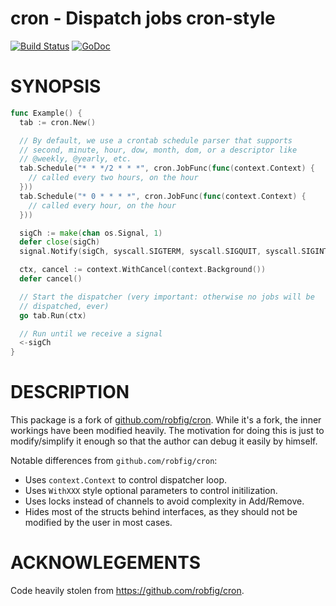 # cron - Dispatch jobs cron-style

[![Build Status](https://travis-ci.org/lestrrat-go/cron.svg?branch=master)](https://travis-ci.org/lestrrat-go/cron)
[![GoDoc](http://godoc.org/github.com/lestrrat-go/cron?status.png)](http://godoc.org/github.com/lestrrat-go/cron)

# SYNOPSIS

```go
func Example() {
  tab := cron.New()

  // By default, we use a crontab schedule parser that supports
  // second, minute, hour, dow, month, dom, or a descriptor like
  // @weekly, @yearly, etc.
  tab.Schedule("* * */2 * * *", cron.JobFunc(func(context.Context) {
    // called every two hours, on the hour
  }))
  tab.Schedule("* 0 * * * *", cron.JobFunc(func(context.Context) {
    // called every hour, on the hour
  }))

  sigCh := make(chan os.Signal, 1)
  defer close(sigCh)
  signal.Notify(sigCh, syscall.SIGTERM, syscall.SIGQUIT, syscall.SIGINT)

  ctx, cancel := context.WithCancel(context.Background())
  defer cancel()

  // Start the dispatcher (very important: otherwise no jobs will be
  // dispatched, ever)
  go tab.Run(ctx)

  // Run until we receive a signal
  <-sigCh
}
```

# DESCRIPTION

This package is a fork of [github.com/robfig/cron](https://github.com/robfig/cron). While it's a fork, the inner workings have been modified heavily. The motivation for doing this is just to modify/simplify it enough so that the author can debug it easily by himself.

Notable differences from `github.com/robfig/cron`:

* Uses `context.Context` to control dispatcher loop.
* Uses `WithXXX` style optional parameters to control initilization.
* Uses locks instead of channels to avoid complexity in Add/Remove.
* Hides most of the structs behind interfaces, as they should not be modified by the user in most cases.

# ACKNOWLEGEMENTS

Code heavily stolen from https://github.com/robfig/cron.
